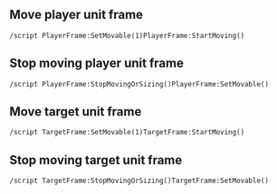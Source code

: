 ## Move player unit frame
```
/script PlayerFrame:SetMovable(1)PlayerFrame:StartMoving()
```


## Stop moving player unit frame
```
/script PlayerFrame:StopMovingOrSizing()PlayerFrame:SetMovable()
```


## Move target unit frame
```
/script TargetFrame:SetMovable(1)TargetFrame:StartMoving()
```


## Stop moving target unit frame
```
/script TargetFrame:StopMovingOrSizing()TargetFrame:SetMovable()
```